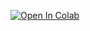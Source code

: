[![Open In Colab](https://colab.research.google.com/assets/colab-badge.svg)](https://colab.research.google.com/github/richherr/info5502/blob/master/001/linear_algebra_homework_001.ipynb)
